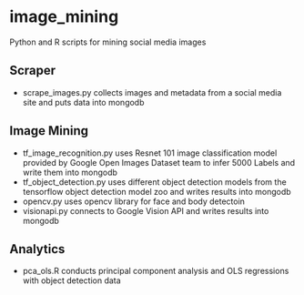 # image_mining
Python and R scripts for mining social media images

## Scraper
- scrape_images.py collects images and metadata from a social media site and puts data into mongodb

## Image Mining
- tf_image_recognition.py uses Resnet 101 image classification model provided by Google Open Images Dataset team to infer 5000 Labels and write them into mongodb
- tf_object_detection.py uses different object detection models from the tensorflow object detection model zoo and writes results into mongodb
- opencv.py uses opencv library for face and body detectoin
- visionapi.py connects to Google Vision API and writes results into mongodb

## Analytics
- pca_ols.R conducts principal component analysis and OLS regressions with object detection data

